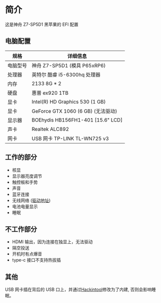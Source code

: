 # 简介

这是神舟 Z7-SP5D1 黑苹果的 EFI 配置

## 电脑配置

| 规格     | 详细信息                                     
| --- | ---
| 电脑型号 | 神舟 Z7-SP5D1 (模具 P65xRP6)           
| 处理器   | 英特尔 酷睿 i5-6300hq 处理器
| 内存     | 2133 8G * 2                 
| 硬盘     | 惠普 ex920 1TB                  
| 显卡 | Intel(R) HD Graphics 530 (1 GB)
| 显卡 | GeForce GTX 1060 (6 GB) (无法驱动)
| 显示器   | BOEhydis HB156FH1-401 [15.6" LCD]  
| 声卡     | Realtek ALC892                    
| 网卡     | USB 网卡 TP-LINK TL-WN725 v3

## 工作的部分

- 核显
- 显示器亮度调节
- 触控板和手势
- 声音
- 蓝牙连接
- 无线网络 ([驱动地址](https://github.com/chris1111/Wireless-USB-Adapter-Clover))
- 电池电量显示
- 睡眠

## 不工作部分

- HDMI 输出，因为连接在独显上，无法驱动
- 隔空投送
- 开机时有点爆音
- type-c 接口不支持热拔插

## 其他

USB 网卡插在背后的 USB 口上，并通过[Hackintool](http://headsoft.com.au/download/mac/Hackintool.zip)修改为了内建, 否则会影响睡眠。
